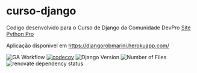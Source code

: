 # curso-django
Codigo desenvolvido para o Curso de Django da Comunidade DevPro [Site Python Pro](https://plataforma.dev.pro.br/)

Aplicação disponivel em https://djangorobmarini.herokuapp.com/

![GA Workflow](https://github.com/robbienroll/curso-django/actions/workflows/curso_django_ci.yml/badge.svg)
[![codecov](https://codecov.io/gh/robbienroll/curso-django/branch/main/graph/badge.svg?token=f6b14a7a-e286-41c6-baa8-93597e51eaa2)](https://codecov.io/gh/robbienroll/curso-django)
![Django Version](https://img.shields.io/github/pipenv/locked/dependency-version/robbienroll/curso-django/django?color=brightgreen&style=plastic)
![Number of Files](https://img.shields.io/github/directory-file-count/robbienroll/curso-django?color=brightgreen&label=number%20of%20files&style=plastic)
![renovate dependency status](https://renovatebot.com/badges/dependency-status.svg?repo=robbienroll/curso-django&branch=main)

